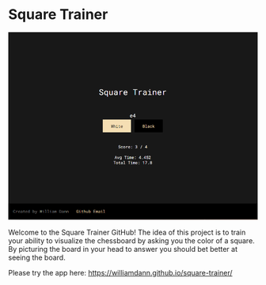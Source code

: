 # Square Trainer

![A screenshot of the Square Trainer page](/page.png)

Welcome to the Square Trainer GitHub! The idea of this project is to train your ability to visualize the chessboard by asking you the color of a square. By picturing the board in your head to answer you should bet better at seeing the board. 

Please try the app here: https://williamdann.github.io/square-trainer/ 